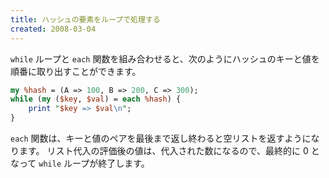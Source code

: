 ```yaml
---
title: ハッシュの要素をループで処理する
created: 2008-03-04
---
```


`while` ループと `each` 関数を組み合わせると、次のようにハッシュのキーと値を順番に取り出すことができます。

```perl
my %hash = (A => 100, B => 200, C => 300);
while (my ($key, $val) = each %hash) {
    print "$key => $val\n";
}
```

`each` 関数は、キーと値のペアを最後まで返し終わると空リストを返すようになります。
リスト代入の評価後の値は、代入された数になるので、最終的に 0 となって `while` ループが終了します。

